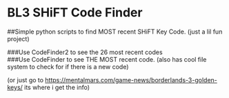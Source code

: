 # BL3 SHiFT Code Finder
##Simple python scripts to find MOST recent SHiFT Key Code. (just a lil fun project)

###Use CodeFinder2 to see the 26 most recent codes \
###Use CodeFinder to see THE MOST recent code. (also has cool file system to check for if there is a new code)

(or just go to https://mentalmars.com/game-news/borderlands-3-golden-keys/ its where i get the info)

